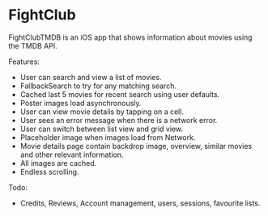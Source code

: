 # FightClub

FightClubTMDB is an iOS app that shows information about movies using the TMDB API.

Features:

 *  User can search and view a list of movies.
 *  FallbackSearch to try for any matching search.
 *  Cached last 5 movies for recent search using user defaults.
 *  Poster images load asynchronously.
 *  User can view movie details by tapping on a cell.
 *  User sees an error message when there is a network error.
 *  User can switch between list view and grid view.
 *  Placeholder image when images load from Network.
 *  Movie details page contain backdrop image, overview, similar movies and other relevant information.
 *  All images are cached.
 *  Endless scrolling.
 
Todo:

 * Credits, Reviews, Account management, users, sessions, favourite lists.
